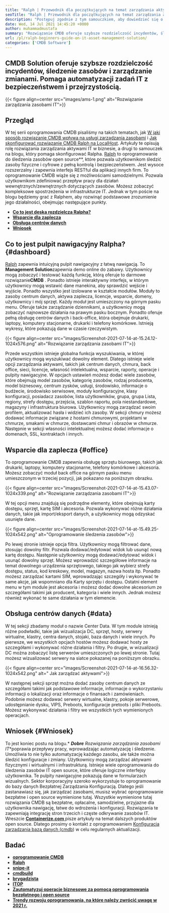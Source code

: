 ```yaml
---
title: "Ralph | Przewodnik dla początkujących na temat zarządzania aktywami IT" 
seoTitle: "Ralph | Przewodnik dla początkujących na temat zarządzania aktywami IT" 
description: "Postępuj zgodnie z tym samouczkiem, aby dowiedzieć się o Ralpha i jego funkcjach. Ralph to rozwiązanie do zarządzania zasobami IT open source, które oferuje API REST, śledzenie zasobów i wiele innych." 
date: Wed, 14 Jul 2021 14:45:20 +0000
author: muhammadmustafa
summary: "Rozwiązanie CMDB oferuje szybsze rozdzielczość incydentów, śledzenie aktywów i zarządzanie zmianami. Pomaga automatyzacji zadań IT z bezpieczeństwem i przejrzystością." 
url: /pl/ralph-beginners-guide-on-it-asset-management-solution/
categories: ['CMDB Software']
---
```


## CMDB Solution oferuje szybsze rozdzielczość incydentów, śledzenie zasobów i zarządzanie zmianami. Pomaga automatyzacji zadań IT z bezpieczeństwem i przejrzystością.

{{< figure align=center src="images/ams-1.png" alt="Rozwiązanie zarządzania zasobami IT">}}


## **Przegląd** 
W tej serii oprogramowania CMDB pisaliśmy na takich tematach, jak [W jaki sposób rozwiązanie CMDB wpływa na usługi zarządzania zasobami][1] i [Jak skonfigurować rozwiązanie CMDB Ralph na LocalHost][2]. Artykuły te opisują rolę rozwiązania zarządzania aktywami IT w biznesie, a drugi to samouczek na blogu, który pomaga skonfigurować Ralpha. [Ralph][3] to oprogramowanie do śledzenia zasobów open source**, które pozwala użytkownikom śledzić zasoby fizyczne i cyfrowe z pełną kontrolą i bezpieczeństwem. Jest wysoce rozszerzalny i zapewnia interfejs RESTful dla aplikacji innych firm. To oprogramowanie CMDB wiąże się z możliwościami samodzielnymi. Pozwala użytkownikom zdefiniować przepływ pracy dla działań wewnętrznych/zewnętrznych dotyczących zasobów. Możesz zobaczyć kompleksowe spostrzeżenia w infrastrukturze IT. Jednak w tym poście na blogu będziemy grać z Ralphem, aby rozwinąć podstawowe zrozumienie jego działalności, obejmując następujące punkty.
* **[Co to jest deska rozdzielcza Ralpha?][4]** 
* [ **Wsparcie dla zaplecza** ][5]
* **[Obsługa centrów danych][6]** 
* [ **Wniosek** ][7]

## Co to jest pulpit nawigacyjny Ralpha? {#dashboard}

[Ralph][3] zapewnia intuicyjną pulpit nawigacyjny z łatwą nawigacją. To **Management Solution**zapewnia demo online do zabawy. Użytkownicy mogą zobaczyć i testować każdą funkcję, którą oferuje to darmowe rozwiązanie**CMDB** . Ponadto istnieje interaktywny interfejs, w którym użytkownicy mogą wstawić dane manekina, aby sprawdzić wejście i wyjście. Ponadto wszystko jest izolowane w kształcie modułów. Moduły to zasoby centrum danych, aktywa zaplecza, licencje, wsparcie, domeny, użytkownicy i mój sprzęt. Każdy moduł jest umieszczony na górnym pasku menu. Oferuje także zarządzanie dziennikami, a użytkownicy mogą zobaczyć najnowsze działania na prawym pasku bocznym. Ponadto oferuje pełną obsługę centrów danych i back-office, która obejmuje drukarki, laptopy, komputery stacjonarne, drukarki i telefony komórkowe. Istnieją wykresy, które pokazują dane w czasie rzeczywistym.

{{< figure align=center src="images/Screenshot-2021-07-14-at-15.24.12-1024x576.png" alt="Rozwiązanie zarządzania zasobami IT">}}

Przede wszystkim istnieje globalna funkcja wyszukiwania, w której użytkownicy mogą wyszukiwać dowolny element. Dlatego istnieje wiele opcji zarządzania aktywami, takich jak centrum danych, chmura, back office, sieci, licencje, własność intelektualna, wsparcie, raporty, operacje i pulpity nawigacyjne. W opcjach ustawień możesz dodać wiele zasobów, które obejmują model zasobów, kategorię zasobów, rodzaj producenta, model biznesowy, centrum zysków, usługi, środowisko, informacje o budżecie, środowisko serwisowe, moduły konfiguracyjne, klasy konfiguracji, posiadacz zasobów, lista użytkowników, grupa, grupa Lista, regiony, strefy dostępu, przejścia, szablon raportu, pola niestandardowe, magazyny i infrastruktura biurowa. Użytkownicy mogą zarządzać swoim profilem, aktualizować hasła i widzieć ich zasoby. W sekcji chmury możesz dodawać informacje związane z hostami chmurowymi, projektami w chmurze, smakami w chmurze, dostawcami chmur i obrazów w chmurze. Następnie w sekcji własności intelektualnej możesz dodać informacje o domenach, SSL, kontraktach i innych.

## Wsparcie dla zaplecza {#office}

To oprogramowanie CMDB zapewnia obsługę sprzętu biurowego, takich jak drukarki, laptopy, komputery stacjonarne, telefony komórkowe i akcesoria. Możesz zobaczyć moduł back office na górnym pasku menu umieszczonym w trzeciej pozycji, jak pokazano na poniższym obrazku.

{{< figure align=center src="images/Screenshot-2021-07-14-at-15.43.07-1024x339.png" alt="Rozwiązanie zarządzania zasobami IT">}}

W tej opcji menu znajdują się podrzędne elementy, które obejmują karty dostępu, sprzęt, kartę SIM i akcesoria. Pozwala wykonywać różne działania danych, takie jak import/eksport danych, a użytkownicy mogą odzyskać usunięte dane.

{{< figure align=center src="images/Screenshot-2021-07-14-at-15.49.25-1024x542.png" alt="Oprogramowanie śledzenia zasobów">}}

Po lewej stronie istnieje opcja filtra. Użytkownicy mogą filtrować dane, stosując dowolny filtr. Pozwala dodawać/edytować widok lub usunąć nową kartę dostępu. Następnie użytkownicy mogą dodawać/edytować widok i usunąć dowolny sprzęt. Możesz wprowadzić szczegółowe informacje na temat dowolnego urządzenia sprzętowego, takiego jak wybierz strefy dostępu, status, kod kreskowy, model, magazyn, nazwa hosta itp. Ponadto możesz zarządzać kartami SIM, wprowadzając szczegóły i wykonywać te same akcje, jak wspomniano dla Karty sprzętu i dostępu. Ostatni element menu w tym module jest akcesoria i możesz dodać dowolne akcesorium ze szczegółami takimi jak producent, kategoria i wiele innych. Jednak możesz również wykonać te same działania w tym elemencie.

## Obsługa centrów danych {#data}

W tej sekcji zbadamy moduł o nazwie Center Data. W tym module istnieją różne podwładki, takie jak wizualizacja DC, sprzęt, hosty, serwery wirtualne, klastry, centra danych, stojaki, baza danych i wiele innych. Po pierwsze, we wszystkich opcjach hostów możesz dodawać hosty ze szczegółami i wykonywać różne działania i filtry. Po drugie, w wizualizacji DC można zobaczyć listę serwerów umieszczonych po lewej stronie. Tutaj możesz wizualizować serwery na siatce pokazanej na poniższym obrazku.

{{< figure align=center src="images/Screenshot-2021-07-14-at-16.56.32-1024x542.png" alt=" Jak zarządzać aktywami">}}

W następnej sekcji sprzęt można dodać zasoby centrum danych ze szczegółami takimi jak podstawowe informacje, informacje o wykorzystaniu informacji o lokalizacji oraz informacje o finansach i zamówieniach. Podobnie możesz dodawać serwery wirtualne, klastry, pokoje serwerowe, udostępnianie dysku, VIPS, Preboots, konfiguracje pretoots i pliki Preboots. Możesz wykonywać działania i filtry we wszystkich tych wymienionych operacjach.

## Wniosek {#Wniosek}

To jest koniec postu na blogu.* ***Dobre** Rozwiązanie zarządzania zasobami IT**poprawia przepływy pracy, wprowadzając automatyzację i śledzenie. Umożliwia to nie tylko automatyzację każdego zasobu, ale także można śledzić konfiguracje i zmiany. Użytkownicy mogą zarządzać aktywami fizycznymi i wirtualnymi i infrastrukturą. Istnieje wiele oprogramowania do śledzenia zasobów IT open source, które oferuje logiczne interfejsy użytkownika. Te pulpity nawigacyjne pokazują dane w formularzach wizualnych. Sektor korporacyjny szeroko wykorzystuje to oprogramowanie do bazy danych Bezpłatnej Zarządzania Konfiguracją. Dlatego jeśli zastanawiasz się, jak zarządzać zasobami, musisz wybrać oprogramowanie bezpłatne i open source wymienione tutaj. Wszystkie wymienione tutaj rozwiązania CMDB są bezpłatne, opłacalne, samodzielne, przyjazne dla użytkownika nawigację, łatwe do wdrożenia i konfiguracji. Rozwiązania te zapewniają integrację stron trzecich i częste odkrywanie zasobów IT.
Wreszcie [ **Containerize.com** ][8] pisze artykuły na temat dalszych produktów open source. Dlatego prosimy o kontakt z oprogramowaniem [Konfiguracja zarządzania bazą danych (cmdb][9]) w celu regularnych aktualizacji.

## Badać
* **[oprogramowanie CMDB][9]** 
* **[Ralph][3]** 
* [ **snipe-it** ][10]
* [ **cmdbuild** ][11]
* **[brygadzista][12]** 
* **[ITOP][13]** 
* [ **Zautomatyzuj operacje biznesowe za pomocą oprogramowania bezpłatnego i open source** ][14]
* **[Trendy rozwoju oprogramowania, na które należy zwrócić uwagę w 2021 r.][15]** 



[1]: https://blog.containerize.com/cmdb-software/how-cmdb-solution-influences-it-asset-management-services/
[2]: https://blog.containerize.com/cmdb-software/how-to-set-up-cmdb-solution-ralph-on-localhost/
[3]: https://products.containerize.com/cmdb-software/ralph/
[4]: #dashboard
[5]: #office
[6]: #data
[7]: #Conclusion
[8]: https://www.containerize.com/
[9]: https://products.containerize.com/cmdb-software/
[10]: https://products.containerize.com/cmdb-software/snipe-it/
[11]: https://products.containerize.com/cmdb-software/cmdbuild/
[12]: https://products.containerize.com/cmdb-software/foreman/
[13]: https://products.containerize.com/cmdb-software/itop/
[14]: https://blog.containerize.com/blogging/automate-business-operations-using-open-source-software/
[15]: https://blog.containerize.com/blockchain-platforms/software-development-trends-to-look-out-for-in-2021/
